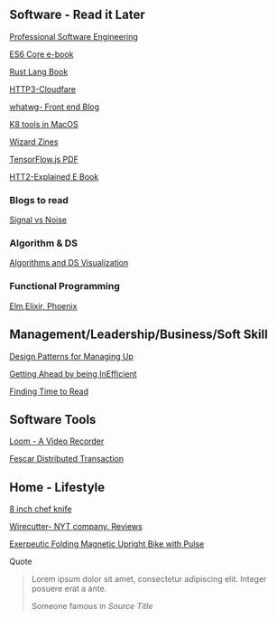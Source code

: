 
## Software - Read it Later
[Professional Software Engineering](https://mixmastamyk.bitbucket.io/pro_soft_dev/intro.html)

[ES6 Core e-book](http://exploringjs.com/es6/index.html#toc_ch_core-features)

[Rust Lang Book](https://doc.rust-lang.org/book/)


[HTTP3-Cloudfare](https://blog.cloudflare.com/http-3-from-root-to-tip/)

[whatwg- Front end Blog](https://blog.whatwg.org/)

[K8 tools in MacOS](https://medium.com/@mo_keefe/a-kubernetes-development-workflow-for-macos-8c41669a4518)

[Wizard Zines](https://wizardzines.com/)

[TensorFlow.js PDF](https://arxiv.org/pdf/1901.05350.pdf)

[HTT2-Explained E Book](https://github.com/lazydevleo/books/blob/master/http2-explained-en.pdf)

### Blogs to read

[Signal vs Noise](https://m.signalvnoise.com/)

### Algorithm & DS

[Algorithms and DS Visualization](https://www.cs.usfca.edu/~galles/visualization/Algorithms.html)

### Functional Programming
[Elm,Elixir, Phoenix](https://teamgaslight.com/blog/elm-elixir-and-phoenix-reflecting-on-a-functional-full-stack-project)

## Management/Leadership/Business/Soft Skill

[Design Patterns for Managing Up](https://queue.acm.org/detail.cfm?id=3308563)

[Getting Ahead by being InEfficient](https://fs.blog/2019/01/getting-ahead-inefficient/)

[Finding Time to Read](https://fs.blog/2013/09/finding-time-to-read/)

## Software Tools

[Loom - A Video Recorder](https://chrome.google.com/webstore/detail/loom-video-recorder-scree/liecbddmkiiihnedobmlmillhodjkdmb/related)

[Fescar Distributed Transaction ](https://github.com/alibaba/fescar)


## Home - Lifestyle 

[8 inch chef knife](https://www.amazon.com/Victorinox-Fibrox-Chefs-Knife-8-Inch/dp/B008M5U1C2/ref=cm_cr_srp_d_product_top?ie=UTF8)

[Wirecutter- NYT company. Reviews](https://thewirecutter.com/)

[Exerpeutic Folding Magnetic Upright Bike with Pulse](https://www.amazon.com/gp/product/B007595TKU/ref=ppx_yo_dt_b_asin_title_o01__o00_s00?ie=UTF8&psc=1)


<div class="card">
  <div class="card-header">
    Quote
  </div>
  <div class="card-body">
    <blockquote class="blockquote mb-0">
      <p>Lorem ipsum dolor sit amet, consectetur adipiscing elit. Integer posuere erat a ante.</p>
      <footer class="blockquote-footer">Someone famous in <cite title="Source Title">Source Title</cite></footer>
    </blockquote>
  </div>
</div>


